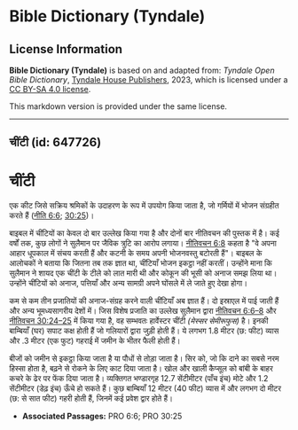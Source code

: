 # Bible Dictionary (Tyndale)

## License Information

**Bible Dictionary (Tyndale)** is based on and adapted from: _Tyndale Open Bible Dictionary_, [Tyndale House Publishers](https://tyndaleopenresources.com/), 2023, which is licensed under a [CC BY-SA 4.0 license](https://creativecommons.org/licenses/by-sa/4.0/legalcode.en).

This markdown version is provided under the same license.



--------------------------------

## चींटी (id: 647726)

चींटी
=====

एक कीट जिसे सक्रिय श्रमिकों के उदाहरण के रूप में उपयोग किया जाता है, जो गर्मियों में भोजन संग्रहीत करते हैं ([नीति 6:6](https://ref.ly/Prov6:6); [30:25](https://ref.ly/Prov30:25))।

बाइबल में चींटियों का केवल दो बार उल्लेख किया गया है और दोनों बार नीतिवचन की पुस्तक में है। कई वर्षों तक, कुछ लोगों ने सुलैमान पर जैविक त्रुटि का आरोप लगाया। [नीतिवचन 6:8](https://ref.ly/Prov6:8) कहता है "वे अपना आहार धूपकाल में संचय करती हैं और कटनी के समय अपनी भोजनवस्तु बटोरती हैं"। बाइबल के आलोचकों ने बताया कि जितना तब तक ज्ञात था, चींटियाँ भोजन इकट्ठा नहीं करतीं। उन्होंने माना कि सुलैमान ने शायद एक चींटी के टीले को लात मारी थी और कोकून की भूसी को अनाज समझ लिया था। उन्होंने चींटियों को अनाज, पत्तियाँ और अन्य सामग्री अपने घोंसले में ले जाते हुए देखा होगा।

कम से कम तीन प्रजातियों की अनाज\-संग्रह करने वाली चींटियाँ अब ज्ञात हैं। दो इस्राएल में पाई जाती हैं और अन्य भूमध्यसागरीय देशों में। जिस विशेष प्रजाति का उल्लेख सुलैमान द्वारा [नीतिवचन 6:6–8](https://ref.ly/Prov6:6-Prov6:8) और [नीतिवचन 30:24–25](https://ref.ly/Prov30:24-Prov30:25) में किया गया है, वह सम्भवतः हार्वेस्टर चींटी *(मेस्सर सेमीरूफुस)* है। इनकी बाम्बियाँ (घर) सपाट कक्ष होती हैं जो गलियारों द्वारा जुड़ी होती हैं। ये लगभग 1\.8 मीटर (छ: फीट) व्यास और .3 मीटर (एक फुट) गहराई में जमीन के भीतर फैली होती हैं।

बीजों को जमीन से इकट्ठा किया जाता है या पौधों से तोड़ा जाता है। सिर को, जो कि दाने का सबसे नरम हिस्सा होता है, बढ़ने से रोकने के लिए काट दिया जाता है। खोल और खाली कैप्सूल को बांबी के बाहर कचरे के ढेर पर फेंक दिया जाता है। व्यक्तिगत भण्डारगृह 12\.7 सेंटीमीटर (पाँच इंच) मोटे और 1\.2 सेंटीमीटर (डेढ़ इंच) ऊँचे हो सकते हैं। कुछ बाम्बियाँ 12 मीटर (40 फीट) व्यास में और लगभग दो मीटर (छ: से सात फीट) गहरी होती हैं, जिनमें कई प्रवेश द्वार होते हैं।

* **Associated Passages:** PRO 6:6; PRO 30:25

